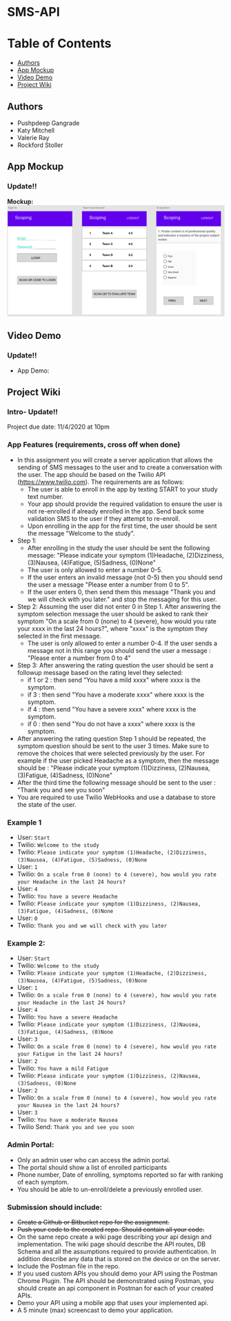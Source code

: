 # SMS-API

# Table of Contents
- [Authors](#authors)
- [App Mockup](#mockup)
- [Video Demo](#demo)
- [Project Wiki](#wiki)

## Authors <a name="authors"></a>
- Pushpdeep Gangrade
- Katy Mitchell
- Valerie Ray
- Rockford Stoller

## App Mockup <a name="mockup"></a>
### Update!!
<strong>Mockup:</strong>
  <br />
  <img src="https://github.com/pushpdeep-gangrade/Scoping-Project/blob/master/Mockup.png" width=800>
  <br />

## Video Demo <a name="demo"></a>
### Update!!
- App Demo:

## Project Wiki <a name="wiki"></a>
### Intro- Update!!
Project due date: 11/4/2020 at 10pm

### App Features (requirements, cross off when done)

- In this assignment you will create a server application that allows the sending of SMS messages to the user and to create a conversation with the user. The app should be based on the Twilio API (https://www.twilio.com). The requirements are as follows:
  - The user is able to enroll in the app by texting START to your study text number.
  - Your app should provide the required validation to ensure the user is not re-enrolled if already enrolled in the app. Send back some validation SMS to the user if they attempt to re-enroll.
  - Upon enrolling in the app for the first time, the user should be sent the message "Welcome to the study".
- Step 1:
  - After enrolling in the study the user should be sent the following message: "Please indicate your symptom (1)Headache, (2)Dizziness, (3)Nausea, (4)Fatigue, (5)Sadness, (0)None"
  - The user is only allowed to enter a number 0-5.
  - If the user enters an invalid message (not 0-5) then you should send the user a message "Please enter a number from 0 to 5".
  - If the user enters 0, then send them this message "Thank you and we will check with you later." and stop the messaging for this user.
- Step 2: Assuming the user did not enter 0 in Step 1. After answering the symptom selection message the user should be asked to rank their symptom "On a scale from 0 (none) to 4 (severe), how would you rate your xxxx in the last 24 hours?", where "xxxx" is the symptom they selected in the first message.
  - The user is only allowed to enter a number 0-4. If the user sends a message not in this range you should send the user a message : "Please enter a number from 0 to 4"
- Step 3: After answering the rating question the user should be sent a followup message based on the rating level they selected:
  - if 1 or 2 : then send "You have a mild xxxx" where xxxx is the symptom.
  - if 3 : then send "You have a moderate xxxx" where xxxx is the symptom.
  - if 4 : then send "You have a severe xxxx" where xxxx is the symptom.
  - if 0 : then send "You do not have a xxxx" where xxxx is the symptom.
- After answering the rating question Step 1 should be repeated, the symptom question should be sent to the user 3 times. Make sure to remove the choices that were selected previously by the user. For example if the user picked Headache as a symptom, then the message should be : "Please indicate your symptom (1)Dizziness, (2)Nausea, (3)Fatigue, (4)Sadness, (0)None"
- After the third time the following message should be sent to the user : "Thank you and see you soon"
- You are required to use Twilio WebHooks and use a database to store the state of the user.

### Example 1

- User: `Start`
- Twilio: `Welcome to the study`
- Twilio: `Please indicate your symptom (1)Headache, (2)Dizziness, (3)Nausea, (4)Fatigue, (5)Sadness, (0)None`
- User: `1`
- Twilio: `On a scale from 0 (none) to 4 (severe), how would you rate your Headache in the last 24 hours?`
- User: `4`
- Twilio: `You have a severe Headache`
- Twilio: `Please indicate your symptom (1)Dizziness, (2)Nausea, (3)Fatigue, (4)Sadness, (0)None`
- User: `0`
- Twilio: `Thank you and we will check with you later`

### Example 2:

- User: `Start`
- Twilio: `Welcome to the study`
- Twilio: `Please indicate your symptom (1)Headache, (2)Dizziness, (3)Nausea, (4)Fatigue, (5)Sadness, (0)None`
- User: `1`
- Twilio: `On a scale from 0 (none) to 4 (severe), how would you rate your Headache in the last 24 hours?`
- User: `4`
- Twilio: `You have a severe Headache`
- Twilio: `Please indicate your symptom (1)Dizziness, (2)Nausea, (3)Fatigue, (4)Sadness, (0)None`
- User: `3`
- Twilio: `On a scale from 0 (none) to 4 (severe), how would you rate your Fatigue in the last 24 hours?`
- User: `2`
- Twilio: `You have a mild Fatigue`
- Twilio: `Please indicate your symptom (1)Dizziness, (2)Nausea, (3)Sadness, (0)None`
- User: `2`
- Twilio: `On a scale from 0 (none) to 4 (severe), how would you rate your Nausea in the last 24 hours?`
- User: `3`
- Twilio: `You have a moderate Nausea`
- Twilio Send: `Thank you and see you soon`

### Admin Portal:

- Only an admin user who can access the admin portal.
- The portal should show a list of enrolled participants
- Phone number, Date of enrolling, symptoms reported so far with ranking of each symptom.
- You should be able to un-enroll/delete a previously enrolled user.


### Submission should include:

- ~~Create a Github or Bitbucket repo for the assignment.~~
- ~~Push your code to the created repo. Should contain all your code.~~
- On the same repo create a wiki page describing your api design and implementation. The wiki page should describe the API routes, DB Schema and all the assumptions required to provide authentication. In addition describe any data that is stored on the device or on the server.
- Include the Postman file in the repo.
- If you used custom APIs you should demo your API using the Postman Chrome Plugin. The API should be demonstrated using Postman, you should create an api component in Postman for each of your created APIs.
- Demo your API using a mobile app that uses your implemented api.
- A 5 minute (max) screencast to demo your application.
